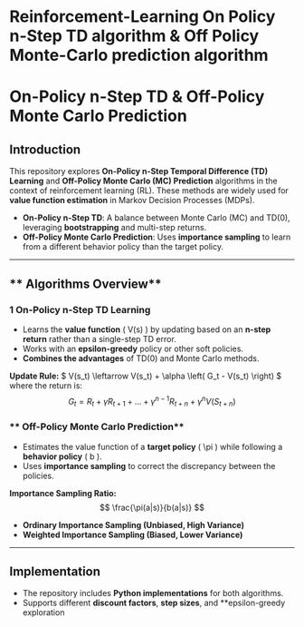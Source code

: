 # Reinforcement-Learning On Policy n-Step TD algorithm &amp; Off Policy Monte-Carlo prediction algorithm
# **On-Policy n-Step TD & Off-Policy Monte Carlo Prediction**

## **Introduction**
This repository explores **On-Policy n-Step Temporal Difference (TD) Learning** and **Off-Policy Monte Carlo (MC) Prediction** algorithms in the context of reinforcement learning (RL). These methods are widely used for **value function estimation** in Markov Decision Processes (MDPs).

- **On-Policy n-Step TD**: A balance between Monte Carlo (MC) and TD(0), leveraging **bootstrapping** and multi-step returns.
- **Off-Policy Monte Carlo Prediction**: Uses **importance sampling** to learn from a different behavior policy than the target policy.

---

## ** Algorithms Overview**
### **1️ On-Policy n-Step TD Learning**
- Learns the **value function** \( V(s) \) by updating based on an **n-step return** rather than a single-step TD error.
- Works with an **epsilon-greedy** policy or other soft policies.
- **Combines the advantages** of TD(0) and Monte Carlo methods.

 **Update Rule:**
$ V(s_t) \leftarrow V(s_t) + \alpha \left( G_t - V(s_t) \right) $
where the return is:
$$
G_t = R_t + \gamma R_{t+1} + \dots + \gamma^{n-1} R_{t+n} + \gamma^n V(S_{t+n})
$$

### ** Off-Policy Monte Carlo Prediction**
- Estimates the value function of a **target policy** \( \pi \) while following a **behavior policy** \( b \).
- Uses **importance sampling** to correct the discrepancy between the policies.

 **Importance Sampling Ratio:**
$$
\frac{\pi(a|s)}{b(a|s)}
$$
- **Ordinary Importance Sampling (Unbiased, High Variance)**
- **Weighted Importance Sampling (Biased, Lower Variance)**

---

## **Implementation**
- The repository includes **Python implementations** for both algorithms.
- Supports different **discount factors**, **step sizes**, and **epsilon-greedy exploration
